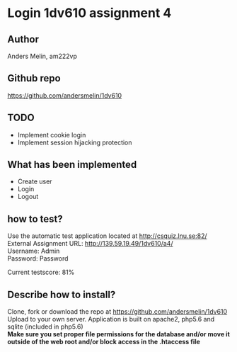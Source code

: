 # Login 1dv610 assignment 4

## Author
Anders Melin, am222vp

## Github repo
https://github.com/andersmelin/1dv610

## TODO
- Implement cookie login
- Implement session hijacking protection

## What has been implemented
- Create user
- Login
- Logout

## how to test?
Use the automatic test application located at http://csquiz.lnu.se:82/  
External Assignment URL: http://139.59.19.49/1dv610/a4/  
Username: Admin  
Password: Password

Current testscore: 81%

## Describe how to install?
Clone, fork or download the repo at https://github.com/andersmelin/1dv610  
Upload to your own server.
Application is built on apache2, php5.6 and sqlite (included in php5.6)  
**Make sure you set proper file permissions for the database and/or move it outside of the web root and/or block access in the .htaccess file**
